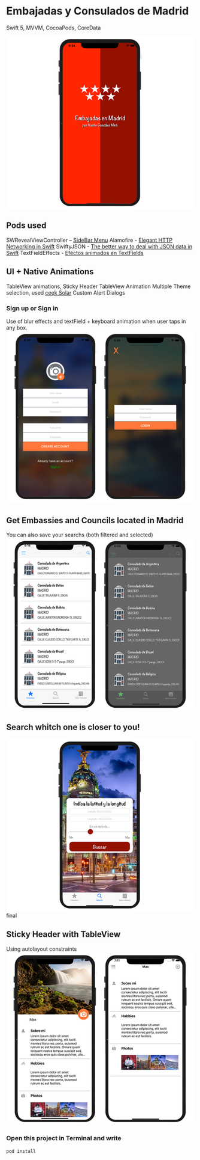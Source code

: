 # Embajadas y Consulados de Madrid
Swift 5, MVVM, CocoaPods, CoreData

![icon](https://github.com/NachoGM/Embassy/blob/master/launch.png)

## Pods used 
SWRevealViewController – [SideBar Menu](https://github.com/John-Lluch/SWRevealViewController)
Alamofire - [Elegant HTTP Networking in Swift](https://github.com/Alamofire/Alamofire)
SwiftyJSON - [The better way to deal with JSON data in Swift](https://github.com/SwiftyJSON/SwiftyJSON)
TextFieldEffects - [Eféctos animados en TextFields](https://goo.gl/6NyUgk)

## UI + Native Animations
TableView animations, Sticky Header TableView Animation
Multiple Theme selection, used [ceek Solar](https://github.com/ceeK/Solar)
Custom Alert Dialogs 

### Sign up or Sign in
Use of blur effects and textField + keyboard animation when user taps in any box.
![icon](https://github.com/NachoGM/Embassy/blob/master/login.png)

## Get Embassies and Councils located in Madrid
You can also save your searchs (both filtered and selected)
![icon](https://github.com/NachoGM/Embassy/blob/master/multipleTheme.png)

## Search whitch one is closer to you!
![icon](https://github.com/NachoGM/Embassy/blob/master/customSearch.png)
final
## Sticky Header with TableView
Using autolayout constraints 
![icon](https://github.com/NachoGM/Embassy/blob/master/stickyHeader.png)

### Open this project in Terminal and write
```
pod install
```
